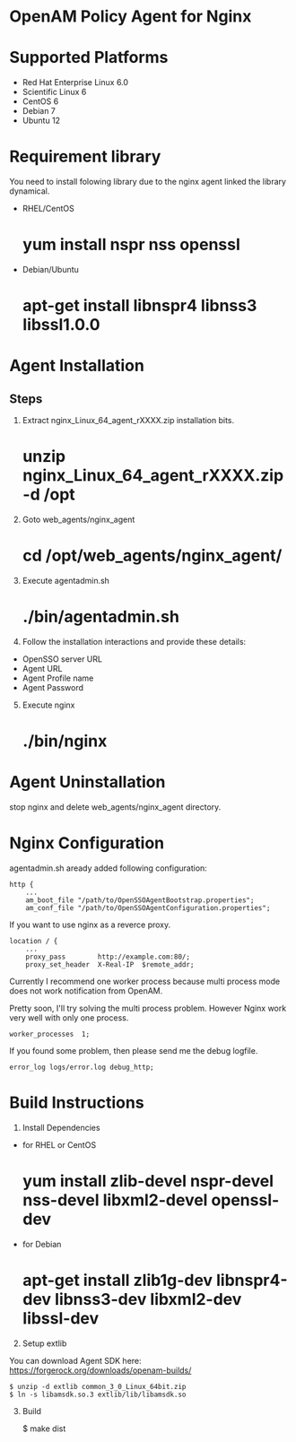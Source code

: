 OpenAM Policy Agent for Nginx
=============================

# Supported Platforms

 - Red Hat Enterprise Linux 6.0
 - Scientific Linux 6
 - CentOS 6
 - Debian 7
 - Ubuntu 12

# Requirement library

You need to install folowing library due to the nginx agent linked the
library dynamical.

 * RHEL/CentOS

      # yum install nspr nss openssl

 * Debian/Ubuntu

      # apt-get install libnspr4 libnss3 libssl1.0.0

# Agent Installation

## Steps

 1. Extract nginx_Linux_64_agent_rXXXX.zip installation bits.

      # unzip nginx_Linux_64_agent_rXXXX.zip -d /opt

 2. Goto web_agents/nginx_agent

      # cd /opt/web_agents/nginx_agent/

 3. Execute agentadmin.sh

      # ./bin/agentadmin.sh

 4. Follow the installation interactions and provide these details:

 - OpenSSO server URL
 - Agent URL
 - Agent Profile name
 - Agent Password

 5. Execute nginx

      # ./bin/nginx

# Agent Uninstallation

stop nginx and delete web_agents/nginx_agent directory.

# Nginx Configuration

agentadmin.sh aready added following configuration:

    http {
        ...
        am_boot_file "/path/to/OpenSSOAgentBootstrap.properties";
        am_conf_file "/path/to/OpenSSOAgentConfiguration.properties";

If you want to use nginx as a reverce proxy.

    location / {
        ...
        proxy_pass        http://example.com:80/;
        proxy_set_header  X-Real-IP  $remote_addr;

Currently I recommend one worker process because multi process mode
does not work notification from OpenAM.

Pretty soon, I'll try solving the multi process problem. However Nginx
work very well with only one process.

    worker_processes  1;

If you found some problem, then please send me the debug logfile.

    error_log logs/error.log debug_http;


# Build Instructions

1. Install Dependencies

* for RHEL or CentOS
    # yum install zlib-devel nspr-devel nss-devel libxml2-devel openssl-dev

* for Debian
    # apt-get install zlib1g-dev libnspr4-dev libnss3-dev libxml2-dev libssl-dev

2. Setup extlib

You can download Agent SDK here:
https://forgerock.org/downloads/openam-builds/

    $ unzip -d extlib common_3_0_Linux_64bit.zip
    $ ln -s libamsdk.so.3 extlib/lib/libamsdk.so

3. Build

   $ make dist


